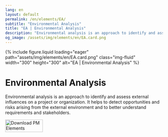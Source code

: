 ```yaml
---
lang: en
layout: default
permalink: /en/elements/EA/
subtitle: "Environmental Analysis"
title: "EA | Environmental Analysis"
description: "Environmental analysis is an approach to identify and assess external influences on a project or organization. It helps to detect opportunities and risks arising from the external environment and to better understand requirements and stakeholders."
og_image: /assets/img/elements/en/EA.card.png
---
```


{% include figure.liquid loading="eager" path="assets/img/elements/en/EA.card.png" class="img-fluid" width="300" height="300" alt="EA | Environmental Analysis" %}

# Environmental Analysis

Environmental analysis is an approach to identify and assess external influences on a project or organization. It helps to detect opportunities and risks arising from the external environment and to better understand requirements and stakeholders.

<a href="https://apps.apple.com/app/apple-store/id6738084498?pt=127441684&ct=website&mt=8">
  <img src="{{ "assets/img/en/appstore.png" | relative_url }}" width="120" height="40" alt="Download PM Elements">
</a>
